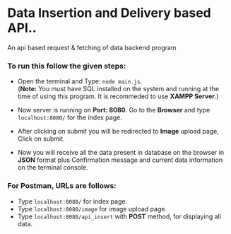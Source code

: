 # Data Insertion and Delivery based API..

An api based request & fetching of data backend program

### To run this follow the given steps:

- Open the terminal and Type: `node main.js`.  
  (**Note:** You must have SQL installed on the system and running at the time of using this program. It is recommeded to use **XAMPP Server**.)

- Now server is running on **Port: 8080**. Go to the **Browser** and type `localhost:8080/` for the index page.
  
- After clicking on submit you will be redirected to **Image** upload page, Click on submit.

- Now you will receive all the data present in database on the browser in **JSON** format plus Confirmation message and current data information on the terminal console.
  
### For Postman, URLs are follows:

- Type `localhost:8080/` for index page.
- Type `localhost:8080/image` for image upload page.
- Type `localhost:8080/api_insert` with **POST** method, for displaying all data.
